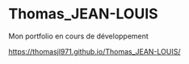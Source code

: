 # Thomas_JEAN-LOUIS
Mon portfolio en cours de développement

https://thomasjl971.github.io/Thomas_JEAN-LOUIS/
